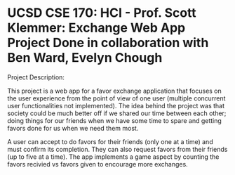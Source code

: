 UCSD CSE 170: HCI - Prof. Scott Klemmer: Exchange Web App Project
Done in collaboration with Ben Ward, Evelyn Chough
====
Project Description:

This project is a web app for a favor exchange application that focuses on the user experience from the point of view of one user (multiple concurrent user functionalities not implemented). The idea behind the project was that society could be much better off if we shared our time between each other; doing things for our friends when we have some time to spare and getting favors done for us when we need them most. 

A user can accept to do favors for their friends (only one at a time) and must confirm its completion. They can also request favors from their friends (up to five at a time). The app implements a game aspect by counting the favors recivied vs favors given to encourage more exchanges.


